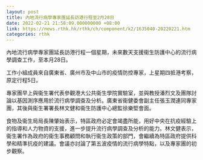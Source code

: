 ```yaml
---
layout: post
title: 內地流行病學專家團延長訪港行程至2月28日
date: 2022-02-21 21:58:09.000000000 +08:00
link: https://news.rthk.hk/rthk/ch/component/k2/1635040-20220221.htm
categories: rthk
---
```


內地流行病學專家團延長訪港行程一個星期，未來數天支援衞生防護中心的流行病學調查工作，至本月28日。

工作小組成員來自廣東省、廣州市及中山市的疫情防控專家，上星期四抵港考察，原定行程5日。

專家團早上與衞生署代表參觀港大公共衞生學院實驗室，並與教授潘烈文及團隊討論以基因測序應用於流行病學調查及分析。廣東省衞健委會副主任張玉潤連同專家團，其後與衞生署署長林文健和衞生防護中心總監徐樂堅會面。
 
食物及衞生局局長陳肇始表示，特區政府必定會竭盡所能，用好中央在抗疫經驗上的指導和人力物資的支援，進一步提升流行病學調查及分析的能力。林文健表示，衞生署作為政府的衞生事務顧問和執行衞生政策的部門，會繼續為特區政府提供科學和精準抗疫的建議。會議亦討論了第五波疫情的流行病學特點，以及專家團的初步觀察。
